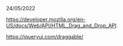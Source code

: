 24/05/2022

https://developer.mozilla.org/en-US/docs/Web/API/HTML_Drag_and_Drop_API

https://jqueryui.com/draggable/
